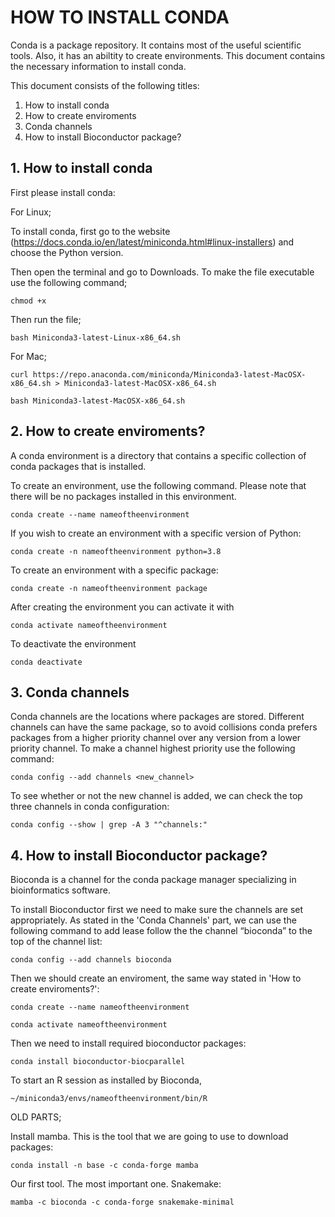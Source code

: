 # HOW TO INSTALL CONDA

Conda is a package repository. It contains most of the useful scientific tools. Also, it has an abiltity to create environments. This document contains the necessary information to install conda.

This document consists of the following titles:

1. How to install conda  
2. How to create enviroments
3. Conda channels
4. How to install Bioconductor package?

## 1. How to install conda  

First please install conda:

For Linux;

To install conda, first go to the website (https://docs.conda.io/en/latest/miniconda.html#linux-installers) and choose the Python version.

Then open the terminal and go to Downloads. To make the file executable use the following command;

```
chmod +x
```
Then run the file;

```
bash Miniconda3-latest-Linux-x86_64.sh
```
For Mac;

```
curl https://repo.anaconda.com/miniconda/Miniconda3-latest-MacOSX-x86_64.sh > Miniconda3-latest-MacOSX-x86_64.sh

bash Miniconda3-latest-MacOSX-x86_64.sh
```

## 2. How to create enviroments?

A conda environment is a directory that contains a specific collection of conda packages that is installed. 

To create an environment, use the following command. Please note that there will be no packages installed in this environment. 

```
conda create --name nameoftheenvironment
```

If you wish to create an environment with a specific version of Python:

```
conda create -n nameoftheenvironment python=3.8
```
To create an environment with a specific package:

```
conda create -n nameoftheenvironment package
```


After creating the environment you can activate it with

```
conda activate nameoftheenvironment 
```

To deactivate the environment


```
conda deactivate
```

## 3. Conda channels 

Conda channels are the locations where packages are stored. Different channels can have the same package, so to avoid collisions conda prefers packages from a higher priority channel over any version from a lower priority channel. To make a channel highest priority use the following command: 

```
conda config --add channels <new_channel>
```

To see whether or not the new channel is added, we can check the top three channels in conda configuration:

```
conda config --show | grep -A 3 "^channels:"
```


## 4. How to install Bioconductor package?

Bioconda is a channel for the conda package manager specializing in bioinformatics software.

To install Bioconductor first we need to make sure the channels are set appropriately. As stated in the 'Conda Channels' part, we can use the following command to add lease follow the the channel “bioconda” to the top of the channel list:



```
conda config --add channels bioconda
```

Then we should create an enviroment, the same way stated in 'How to create enviroments?':

```
conda create --name nameoftheenvironment

conda activate nameoftheenvironment 
```

Then we need to install required bioconductor packages:

```
conda install bioconductor-biocparallel
```

To start an R session as installed by Bioconda, 

```
~/miniconda3/envs/nameoftheenvironment/bin/R
```

OLD PARTS;

Install mamba. This is the tool that we are going to use to download packages:

```
conda install -n base -c conda-forge mamba
```

Our first tool. The most important one. Snakemake:


```
mamba -c bioconda -c conda-forge snakemake-minimal
```
